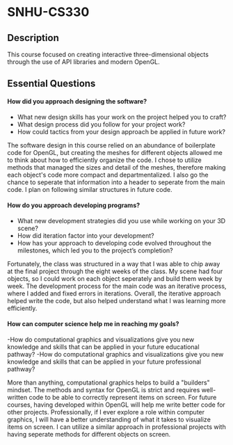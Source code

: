 # SNHU-CS330

## Description

This course focused on creating interactive three-dimensional objects through the use of API libraries and modern OpenGL. 

## Essential Questions

#### How did you approach designing the software?

- What new design skills has your work on the project helped you to craft?
- What design process did you follow for your project work?
- How could tactics from your design approach be applied in future work?

The software design in this course relied on an abundance of boilerplate code for OpenGL, but creating the meshes for different objects allowed me to think about how to efficiently organize the code. I chose to utilize methods that managed the sizes and detail of the meshes, therefore making each object's code more compact and departmentalized. I also go the chance to seperate that information into a header to seperate from the main code. I plan on following similar structures in future code. 

#### How do you approach developing programs?

- What new development strategies did you use while working on your 3D scene?
- How did iteration factor into your development?
- How has your approach to developing code evolved throughout the milestones, which led you to the project’s completion?

Fortunately, the class was structured in a way that I was able to chip away at the final project through the eight weeks of the class. My scene had four objects, so I could work on each object seperately and build them week by week. The development process for the main code was an iterative process, where I added and fixed errors in iterations. Overall, the iterative approach helped write the code, but also helped understand what I was learning more efficiently.

#### How can computer science help me in reaching my goals?

-How do computational graphics and visualizations give you new knowledge and skills that can be applied in your future educational pathway?
-How do computational graphics and visualizations give you new knowledge and skills that can be applied in your future professional pathway?

More than anything, computational graphics helps to build a "builders" mindset. The methods and syntax for OpenGL is strict and requires well-written code to be able to correctly represent items on screen. For future courses, having developed within OpenGL will help me write better code for other projects. Professionally, if I ever explore a role within computer graphics, I will have a better understanding of what it takes to visualize items on screen. I can utilize a similar approach in professional projects with having seperate methods for different objects on screen.
